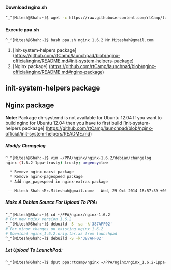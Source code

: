 #### Download nginx.sh

```bash
^_^[Mitesh@Shah:~]$ wget -c https://raw.githubusercontent.com/rtCamp/launchpad/master/ppa.sh
```

#### Execute ppa.sh

```bash
^_^[Mitesh@Shah:~]$ bash ppa.sh nginx 1.6.2 Mr.Miteshah@gmail.com
```

1. [init-system-helpers package] (https://github.com/rtCamp/launchpad/blob/nginx-official/nginx/README.md#init-system-helpers-package)
2. [Nginx package] (https://github.com/rtCamp/launchpad/blob/nginx-official/nginx/README.md#nginx-package)

## init-system-helpers package




## Nginx package
**Note:** Package dh-systemd is not available for Ubuntu 12.04
If you want to build nginx for Ubuntu 12.04 then you have to first build [init-system-helpers packaage] (https://github.com/rtCamp/launchpad/blob/nginx-official/init-system-helpers/README.md)

##### Modify Changelog

```bash
^_^[Mitesh@Shah:~]$ vim ~/PPA/nginx/nginx-1.6.2/debian/changelog
nginx (1.6.2-1ppa~trusty) trusty; urgency=low

  * Remove nginx-naxsi package
  * Remove nginx-pagespeed package
  * Add ngx_pagespeed in nginx-extras package

 -- Mitesh Shah <Mr.Miteshah@gmail.com>   Wed, 29 Oct 2014 18:57:39 +0530

```

##### Make A Debian Source For Upload To PPA:

```bash
^_^[Mitesh@Shah:~]$ cd ~/PPA/nginx/nginx-1.6.2
# For new nginx version 1.6.2
^_^[Mitesh@Shah:~]$ debuild -S -sa -k'387AFF02'
# For minor changes on existing nginx 1.6.2
# Download nginx_1.6.2.orig.tar.xz from launchpad
^_^[Mitesh@Shah:~]$ debuild -S -k'387AFF02'
```

##### Let Upload To LaunchPad:

```bash
^_^[Mitesh@Shah:~]$ dput ppa:rtcamp/nginx ~/PPA/nginx/nginx_1.6.2-1ppa~trusty_source.changes
```
